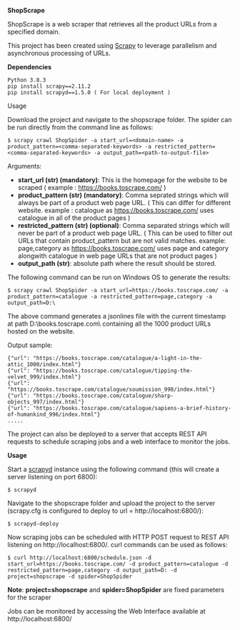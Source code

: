 __ShopScrape__

ShopScrape is a web scraper that retrieves all the product URLs from a specified domain.

This project has been created using [Scrapy](https://scrapy.org/) to leverage parallelism and asynchronous processing of URLs.

__Dependencies__
```
Python 3.8.3
pip install scrapy==2.11.2
pip install scrapyd==1.5.0 ( For local deployment )
```
Usage

Download the project and navigate to the shopscrape folder.
The spider can be run directly from the command line as follows:
```
$ scrapy crawl ShopSpider -a start_url=<domain-name> -a product_pattern=<comma-separated-keywords> -a restricted_pattern=<comma-separated-keywords> -a output_path=<path-to-output-file>
```
Arguments:
* __start_url (str) (mandatory)__: This is the homepage for the website to be scraped ( example : https://books.toscrape.com/ )
* __product_pattern (str) (mandatory)__: Comma seprated strings which will always be part of a product web page URL. ( This can differ for different website. example : catalogue as https://books.toscrape.com/ uses catalogue in all of the product pages )
* __restricted_pattern (str) (optional)__: Comma separated strings which will never be part of a product web page URL. ( This can be used to filter out URLs that contain product_pattern but are not valid matches. example: page,category as https://books.toscrape.com/ uses page and category alongwith catalogue in web page URLs that are not product pages )
* __output_path (str)__: absolute path where the result should be stored.

The following command can be run on Windows OS to generate the results:
```
$ scrapy crawl ShopSpider -a start_url=https://books.toscrape.com/ -a product_pattern=catalogue -a restricted_pattern=page,category -a output_path=D:\
```
The above command generates a jsonlines file with the current timestamp at path D:\books.toscrape.com\ containing all the 1000 product URLs hosted on the website.

Output sample:
```
{"url": "https://books.toscrape.com/catalogue/a-light-in-the-attic_1000/index.html"}
{"url": "https://books.toscrape.com/catalogue/tipping-the-velvet_999/index.html"}
{"url": "https://books.toscrape.com/catalogue/soumission_998/index.html"}
{"url": "https://books.toscrape.com/catalogue/sharp-objects_997/index.html"}
{"url": "https://books.toscrape.com/catalogue/sapiens-a-brief-history-of-humankind_996/index.html"}
.....
```

The project can also be deployed to a server that accepts REST API requests to schedule scraping jobs and a web interface to monitor the jobs.

__Usage__

Start a [scrapyd](https://scrapyd.readthedocs.io/en/latest/) instance using the following command (this will create a server listening on port 6800):
```
$ scrapyd
```

Navigate to the shopscrape folder and upload the project to the server (scrapy.cfg is configured to deploy to url = http://localhost:6800/):
```
$ scrapyd-deploy
```
Now scraping jobs can be scheduled with HTTP POST request to REST API listening on http://localhost:6800/. curl commands can be used as follows:
```
$ curl http://localhost:6800/schedule.json -d start_url=https://books.toscrape.com/ -d product_pattern=catalogue -d restricted_pattern=page,category -d output_path=D: -d project=shopscrape -d spider=ShopSpider
```
__Note__: __project=shopscrape__ and __spider=ShopSpider__ are fixed parameters for the scraper

Jobs can be monitored by accessing the Web Interface available at http://localhost:6800/
